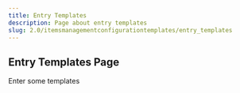 ```yaml
---
title: Entry Templates
description: Page about entry templates
slug: 2.0/itemsmanagementconfigurationtemplates/entry_templates
---
```


## Entry Templates Page

Enter some templates

